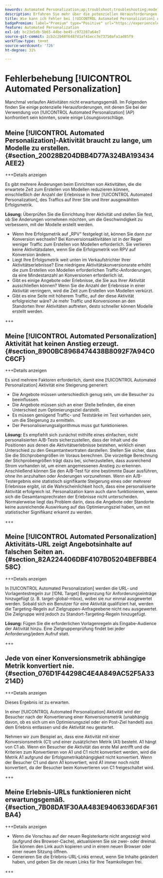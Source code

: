 ```yaml
---
kewords: Automated Personalization;ap;troublshoot;troubleshooting;model;lift
description: Erfahren Sie mehr über die potenziellen Herausforderungen bei der Verwendung von [!UICONTROL Automated Personalization] (AP)-Aktivitäten in Adobe Target und lernen Sie Lösungsvorschläge kennen.
title: Wie kann ich Fehler bei [!UICONTROL Automated Personalization] Aktivitäten beheben?
badgePremium: label="Premium" type="Positive" url="https://experienceleague.adobe.com/docs/target/using/introduction/intro.html?lang=en#premium newtab=true" tooltip="Hier finden Sie Informationen zum Lieferumfang von Target Premium."
feature: Automated Personalization
exl-id: bc23e5db-5b65-44be-be45-c972287a64e7
source-git-commit: 2cb2c2b68f6487d1af41ecc7e73750afa1ad85f9
workflow-type: tm+mt
source-wordcount: '726'
ht-degree: 31%

---
```


# Fehlerbehebung [!UICONTROL Automated Personalization]

Manchmal verlaufen Aktivitäten nicht erwartungsgemäß. Im Folgenden finden Sie einige potenzielle Herausforderungen, mit denen Sie bei der Verwendung von [!UICONTROL Automated Personalization] (AP) konfrontiert sein könnten, sowie einige Lösungsvorschläge.

## Meine [!UICONTROL Automated Personalization]-Aktivität braucht zu lange, um Modelle zu erstellen. {#section_20028B204DBB4D77A324BA193434AEE2}

+++Details anzeigen

Es gibt mehrere Änderungen beim Einrichten von Aktivitäten, die die erwartete Zeit zum Erstellen von Modellen reduzieren können, einschließlich der Anzahl der Erlebnisse in Ihrer [!UICONTROL Automated Personalization], des Traffics auf Ihrer Site und Ihrer ausgewählten Erfolgsmetrik.

**Lösung:** Überprüfen Sie die Einrichtung Ihrer Aktivität und stellen Sie fest, ob Sie Änderungen vornehmen möchten, um die Geschwindigkeit zu verbessern, mit der Modelle erstellt werden.

* Wenn Ihre Erfolgsmetrik auf „RPV“ festgelegt ist, können Sie dann zur Konversion wechseln? Bei Konversionsaktivitäten ist in der Regel weniger Traffic zum Erstellen von Modellen erforderlich. Sie verlieren keine Aktivitätsdaten, wenn Sie die Erfolgsmetrik von RPV auf Konversion ändern.
* Liegt Ihre Erfolgsmetrik weit unten im Verkaufstrichter Ihrer Aktivitätserlebnisse? Eine niedrigere Aktivitätskonversionsrate erhöht die zum Erstellen von Modellen erforderlichen Traffic-Anforderungen, da eine Mindestanzahl an Konversionen erforderlich ist.
* Gibt es einige Angebote oder Erlebnisse, die Sie aus Ihrer Aktivität ausschließen können? Wenn Sie die Anzahl der Erlebnisse in einer Aktivität verringern, wird die Zeit zum Erstellen von Modellen verkürzt.
* Gibt es eine Seite mit höherem Traffic, auf der diese Aktivität erfolgreicher wäre? Je mehr Traffic und Konversionen an den Standorten Ihrer Aktivitäten auftreten, desto schneller können Modelle erstellt werden.

+++

## Meine [!UICONTROL Automated Personalization] Aktivität hat keinen Anstieg erzeugt. {#section_8900BC8968474438B8092F7A94C0C6CF}

+++Details anzeigen

Es sind mehrere Faktoren erforderlich, damit eine [!UICONTROL Automated Personalization] Aktivität eine Steigerung generiert:

* Die Angebote müssen unterschiedlich genug sein, um die Besucher zu beeinflussen.
* Die Angebote müssen sich an einer Stelle befinden, die einen Unterschied zum Optimierungsziel darstellt.
* Es müssen genügend Traffic- und Teststärke im Test vorhanden sein, um die Steigerung zu ermitteln.
* Der Personalisierungsalgorithmus muss gut funktionieren.

**Lösung:** Es empfiehlt sich zunächst mithilfe eines einfachen, nicht personalisierten A/B-Tests sicherzustellen, dass der Inhalt und die Positionen aus denen die Aktivitätserlebnisse bestehen, wirklich einen Unterschied zu den Gesamtantwortraten darstellen. Stellen Sie sicher, dass Sie die Stichprobengrößen im Voraus berechnen. Die vorzeitige Berechnung der Stichprobengrößen trägt dazu bei, sicherzustellen, dass ausreichend Strom vorhanden ist, um einen angemessenen Anstieg zu erkennen. Anschließend können Sie den A/B-Test für eine bestimmte Dauer ausführen, ohne ihn anzuhalten oder Änderungen vorzunehmen. Wenn ein A/B-Testergebnis eine statistisch signifikante Steigerung eines oder mehrerer Erlebnisse ergibt, ist die Wahrscheinlichkeit hoch, dass eine personalisierte Aktivität erfolgreich ist. Personalization kann auch dann funktionieren, wenn sich die Gesamtansprechraten der Erlebnisse nicht unterscheiden. Normalerweise liegt das Problem darin, dass die Angebote oder Standorte keine ausreichende Auswirkung auf das Optimierungsziel haben, um mit statistischer Signifikanz erkannt zu werden.

+++

## Meine [!UICONTROL Automated Personalization] Aktivitäts-URL zeigt Angebotsinhalte auf falschen Seiten an. {#section_82A224406DBF4107B05204BEFBBE458C}

+++Details anzeigen

In [!UICONTROL Automated Personalization] werden die URL- und Vorlagentestregeln zur [!DNL Target] Begrenzung für Anforderungseinträge hinzugefügt (z. B. target-global-mbox), wobei sie nur einmal ausgewertet werden. Sobald sich ein Benutzer für eine Aktivität qualifiziert hat, werden die Targeting-Regeln auf Zielgruppen-Anfrageebene nicht neu ausgewertet. Die Zielgruppe wird jedoch zu Standort-Targeting-Regeln hinzugefügt.

**Lösung:** Fügen Sie die erforderlichen Vorlagenregeln als Eingabe-Audience der Aktivität hinzu. Eine Zielgruppenprüfung findet bei jeder Anforderung/jedem Aufruf statt.

+++

## Jede von einer Konversionsmetrik abhängige Metrik konvertiert nie. {#section_076D1F44298C4E4A849AC52F5A33214D}

+++Details anzeigen

Dieses Ergebnis ist zu erwarten.

In einer [!UICONTROL Automated Personalization] Aktivität wird der Besucher nach der Konvertierung einer Konversionsmetrik (unabhängig davon, ob es sich um ein Optimierungsziel oder ein Post-Ziel handelt) aus dem Erlebnis entlassen und die Aktivität neu gestartet.

Nehmen wir zum Beispiel an, dass eine Aktivität mit einer Konversionsmetrik (C1) und einer zusätzlichen Metrik (A1) besteht. A1 hängt von C1 ab. Wenn ein Besucher die Aktivität das erste Mal antrifft und die Kriterien zum Konvertieren von A1 und C1 nicht konvertiert werden, wird die Metrik A1 aufgrund der Erfolgsmetrikabhängigkeit nicht konvertiert. Wenn der Besucher C1 und dann A1 konvertiert, wird A1 immer noch nicht konvertiert, da der Besucher beim Konvertieren von C1 freigeschaltet wird.

+++

## Meine Erlebnis-URLs funktionieren nicht erwartungsgemäß.  {#section_7B08DA1F30AA483E9406336DAF361BA4}

+++Details anzeigen

* Wenn die Vorschau auf der neuen Registerkarte nicht angezeigt wird (aufgrund des Browser-Cache), aktualisieren Sie sie zwei- oder dreimal. Sie können den Link auch kopieren und in einem neuen Browser oder einer neuen Sitzung öffnen.
* Generieren Sie die Erlebnis-URL-Links erneut, wenn Sie Inhalte geändert haben, und geben Sie die neuen Links für Ihre Teamkollegen frei.

+++
